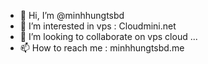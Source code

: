 - 👋 Hi, I’m @minhhungtsbd
- 👀 I’m interested in vps : Cloudmini.net
- 💞️ I’m looking to collaborate on vps cloud ...
- 📫 How to reach me : minhhungtsbd.me

<!---
minhhungtsbd/minhhungtsbd is a ✨ special ✨ repository because its `README.md` (this file) appears on your GitHub profile.
You can click the Preview link to take a look at your changes.
--->

